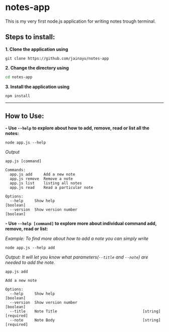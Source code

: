# notes-app
This is my very first node.js application for writing notes trough terminal.

## Steps to install:

**1. Clone the application using**
```gitattributes
git clone https://github.com/jainayu/notes-app
```

**2. Change the directory using**
```bash
cd notes-app
```

**3. Install the application using**
```gitattributes
npm install
```
------

## How to Use:

**- Use `--help` to explore about how to add, remove, read or list all the notes:**

```gitattributes
node app.js --help
```
*Output*
```
app.js [command]

Commands:
  app.js add     Add a new note
  app.js remove  Remove a note
  app.js list    listing all notes
  app.js read    Read a particular note

Options:
  --help     Show help                                                 [boolean]
  --version  Show version number                                       [boolean]
```

**- Use `--help [command]` to explore more about individual command add, remove, read or list:**

*Example: To find more about how to add a note you can simply write*
```gitattributes
node app.js --help add
```
*Output: It will let you know what parameters(`--title` and `--note`) are needed to add the note.*
```
app.js add

Add a new note

Options:
  --help     Show help                                                 [boolean]
  --version  Show version number                                       [boolean]
  --title    Note Title                                      [string] [required]
  --note     Note Body                                       [string] [required]
```


